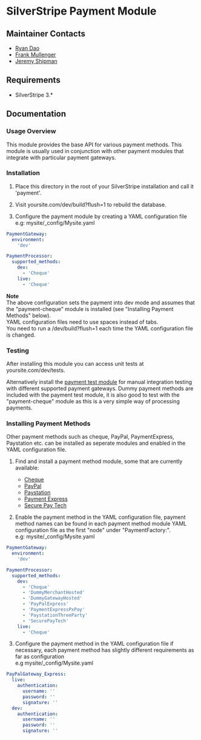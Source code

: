 # SilverStripe Payment Module

## Maintainer Contacts
*  [Ryan Dao](https://github.com/ryandao)
*  [Frank Mullenger](https://github.com/frankmullenger)
*  [Jeremy Shipman](https://github.com/jedateach)

## Requirements
* SilverStripe 3.*

## Documentation

### Usage Overview
This module provides the base API for various payment methods. This module is usually used in conjunction with other payment modules that integrate with particular payment gateways.

### Installation 
1. Place this directory in the root of your SilverStripe installation and call it 'payment'.

2. Visit yoursite.com/dev/build?flush=1 to rebuild the database.

3. Configure the payment module by creating a YAML configuration file  
e.g: mysite/_config/Mysite.yaml

```yaml
PaymentGateway:
  environment:
    'dev'

PaymentProcessor:
  supported_methods:
    dev:
      - 'Cheque'
    live:
      - 'Cheque'
```

**Note**  
The above configuration sets the payment into dev mode and assumes that the "payment-cheque" module is installed (see "Installing Payment Methods" below).  
YAML configuration files need to use spaces instead of tabs.  
You need to run a /dev/build?flush=1 each time the YAML configuration file is changed.  
							
### Testing 
After installing this module you can access unit tests at yoursite.com/dev/tests.

Alternatively install the [payment test module](https://github.com/frankmullenger/silverstripe-gsoc-payment-test) for manual integration testing with different supported payment gateways. Dummy payment methods are included with the payment test module, it is also good to test with the "payment-cheque" module as this is a very simple way of processing payments.

### Installing Payment Methods
Other payment methods such as cheque, PayPal, PaymentExpress, Paystation etc. can be installed as seperate modules and enabled in the YAML configuration file. 

1. Find and install a payment method module, some that are currently available:
	- [Cheque](https://github.com/frankmullenger/silverstripe-payment-cheque)
	- [PayPal](https://github.com/frankmullenger/silverstripe-payment-paypal)
	- [Paystation](https://github.com/frankmullenger/silverstripe-payment-paystation)
	- [Payment Express](https://github.com/frankmullenger/silverstripe-payment-paymentexpress)
	- [Secure Pay Tech](https://github.com/frankmullenger/silverstripe-payment-securepaytech)

2. Enable the payment method in the YAML configuration file, payment method names can be found in each payment method module YAML configuration file as the first "node" under "PaymentFactory:".  
e.g: mysite/_config/Mysite.yaml

```yaml
PaymentGateway:
  environment:
    'dev'

PaymentProcessor:
  supported_methods:
    dev:
      - 'Cheque'
      - 'DummyMerchantHosted'
      - 'DummyGatewayHosted'
      - 'PayPalExpress'
      - 'PaymentExpressPxPay'
      - 'PaystationThreeParty'
      - 'SecurePayTech'
    live:
      - 'Cheque'
```

3. Configure the payment method in the YAML configuration file if necessary, each payment method has slightly different requirements as far as configuration  
e.g mysite/_config/Mysite.yaml

```yaml
PayPalGateway_Express: 
  live:
    authentication:
      username: ''
      password: ''
      signature: ''
  dev:
    authentication:
      username: ''
      password: ''
      signature: ''
```



